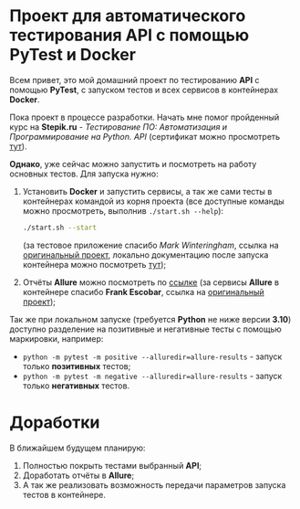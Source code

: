 # Проект для автоматического тестирования API с помощью PyTest и Docker

Всем привет, это мой домашний проект по тестированию **API** с помощью **PyTest**, с запуском тестов и всех сервисов 
в контейнерах **Docker**. 

Пока проект в процессе 
разработки. Начать мне помог пройденный курс на **Stepik.ru** - *Тестирование ПО: Автоматизация и 
Программирование на 
Python. API* (сертификат можно просмотреть [тут](https://stepik.org/cert/2145502)). 

**Однако**, уже сейчас можно запустить и посмотреть на работу основных тестов. Для запуска нужно:
1. Установить **Docker** и запустить сервисы, а так же сами тесты в контейнерах командой из корня проекта (все 
   доступные 
   команды 
   можно просмотреть, выполнив `./start.sh --help`):
    ```sh
    ./start.sh --start
    ```
   (за тестовое приложение спасибо *Mark Winteringham*, ссылка на [оригинальный проект](https://github.com/mwinteringham/restful-booker), локально документацию после запуска контейнера можно посмотреть [тут](http://localhost:3001/apidoc/index.html));
   
1. Отчёты **Allure** можно посмотреть по [ссылке](http://localhost:5050/allure-docker-service/projects/default/reports/latest/index.html)
(за сервисы **Allure** в контейнере спасибо **Frank Escobar**, ссылка на [оригинальный проект](https://github.com/fescobar/allure-docker-service-examples));


Так же при локальном запуске (требуется **Python** не ниже версии **3.10**) доступно разделение на позитивные и негативные тесты с помощью маркировки, 
например:
 * `python -m pytest -m positive --alluredir=allure-results` - запуск только **позитивных** тестов;
 * `python -m pytest -m negative --alluredir=allure-results` - запуск только **негативных** тестов.

# Доработки
В ближайшем будущем планирую:
1. Полностью покрыть тестами выбранный **API**;
2. Доработать отчёты в **Allure**;
3. А так же реализовать возможность передачи параметров запуска тестов в контейнере.

